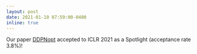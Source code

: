 ```yaml
---
layout: post
date: 2021-01-10 07:59:00-0400
inline: true
---
```


Our paper [DDPNopt](https://openreview.net/pdf?id=6s7ME_X5_Un) accepted to ICLR 2021 as a Spotlight (acceptance rate 3.8%)!
